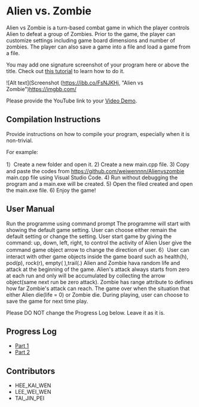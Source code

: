 # Alien vs. Zombie

Alien vs Zombie is a turn-based combat game in which the player controls Alien to defeat a group of Zombies. Prior to the game, the player can customize settings including game board dimensions and number of zombies. The player can also save a game into a file and load a game from a file.

You may add one signature screenshot of your program here or above the title. Check out [this tutorial](https://www.digitalocean.com/community/tutorials/markdown-markdown-images) to learn how to do it.


![Alt text](Screenshot (https://ibb.co/FsNJKHj, "Alien vs Zombie")https://imgbb.com/

Please provide the YouTube link to your [Video Demo](https://youtube.com).

## Compilation Instructions

Provide instructions on how to compile your program, especially when it is non-trivial.

For example:

1）Create a new folder and open it.
2) Create a new main.cpp file.
3) Copy and paste the codes from  https://github.com/weiwennnn/Alienvszombie main.cpp file using Visual Studio Code.
4) Run without debugging the program and a main.exe will be created.
5) Open the filed created and open the main.exe file.
6) Enjoy the game!

## User Manual

Run the programme using command prompt
The programme will start with showing the default game setting.
User can choose either remain the default setting or change the setting.
User start game by giving the command: up, down, left, right, to control the activity of Alien
User give the command game object arrow to change the direction of user. 6）User can interact with other game objects inside the game board such as health(h), pod(p), rock(r), empty( ),trail(.)
Alien and Zombie hava random life and attack at the beginning of the game.
Alien's attack always starts from zero at each run and only will be accumulated by collecting the arrow object(same next run be zero attack).
Zombie has range attribute to defines how far Zombie's attack can reach.
The game over when the situation that either Alien die(life = 0) or Zombie die.
During playing, user can choose to save the game for next time play.


Please DO NOT change the Progress Log below. Leave it as it is.

## Progress Log

- [Part 1](PART1.md)
- [Part 2](PART2.md)

## Contributors

- HEE_KAI_WEN
- LEE_WEI_WEN
- TAI_JIN_PEI


